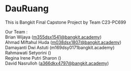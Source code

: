 # DauRuang
This is Bangkit Final Capstone Project by Team C23-PC699



Our Team :  
Brian Wijaya (m355dsx1541@bangkit.academy)  
Ahmad Miftahul Huda (m038dsx1807@bangkit.academy)  
Damayanti Dwi Astuti (m169dsy0171bangkit.academy)  
Rahmawati Setyorini ()  
Regina Irene Putri Sharon ()  
David Nasrulloh (a366dkx4797@bangkit.academy)

